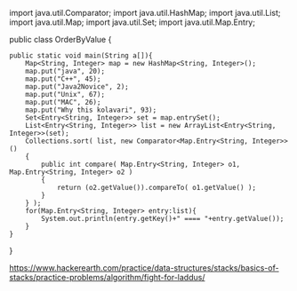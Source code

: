 import java.util.Comparator;
import java.util.HashMap;
import java.util.List;
import java.util.Map;
import java.util.Set;
import java.util.Map.Entry;
 
public class OrderByValue {
 
    public static void main(String a[]){
        Map<String, Integer> map = new HashMap<String, Integer>();
        map.put("java", 20);
        map.put("C++", 45);
        map.put("Java2Novice", 2);
        map.put("Unix", 67);
        map.put("MAC", 26);
        map.put("Why this kolavari", 93);
        Set<Entry<String, Integer>> set = map.entrySet();
        List<Entry<String, Integer>> list = new ArrayList<Entry<String, Integer>>(set);
        Collections.sort( list, new Comparator<Map.Entry<String, Integer>>()
        {
            public int compare( Map.Entry<String, Integer> o1, Map.Entry<String, Integer> o2 )
            {
                return (o2.getValue()).compareTo( o1.getValue() );
            }
        } );
        for(Map.Entry<String, Integer> entry:list){
            System.out.println(entry.getKey()+" ==== "+entry.getValue());
        }
    }
}

https://www.hackerearth.com/practice/data-structures/stacks/basics-of-stacks/practice-problems/algorithm/fight-for-laddus/
